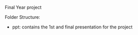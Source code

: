 Final Year project

Folder Structure:
* ppt: contains the 1st and final presentation for the project
